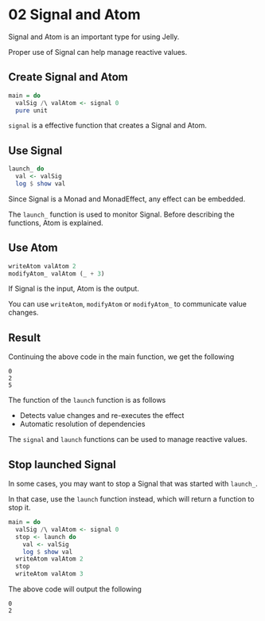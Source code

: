 # 02 Signal and Atom

Signal and Atom is an important type for using Jelly.

Proper use of Signal can help manage reactive values.

## Create Signal and Atom

```purs
main = do
  valSig /\ valAtom <- signal 0
  pure unit
```

`signal` is a effective function that creates a Signal and Atom.

## Use Signal

```purs
launch_ do
  val <- valSig
  log $ show val
```

Since Signal is a Monad and MonadEffect, any effect can be embedded.

The `launch_` function is used to monitor Signal. Before describing the functions, Atom is explained.

## Use Atom

```purs
writeAtom valAtom 2
modifyAtom_ valAtom (_ + 3)
```

If Signal is the input, Atom is the output.

You can use `writeAtom`, `modifyAtom` or `modifyAtom_` to communicate value changes.

## Result

Continuing the above code in the main function, we get the following

```
0
2
5
```

The function of the `launch` function is as follows

- Detects value changes and re-executes the effect
- Automatic resolution of dependencies

The `signal` and `launch` functions can be used to manage reactive values.

## Stop launched Signal

In some cases, you may want to stop a Signal that was started with `launch_`.

In that case, use the `launch` function instead, which will return a function to stop it.

```purs
main = do
  valSig /\ valAtom <- signal 0
  stop <- launch do
    val <- valSig
    log $ show val
  writeAtom valAtom 2
  stop
  writeAtom valAtom 3
```

The above code will output the following

```
0
2
```
